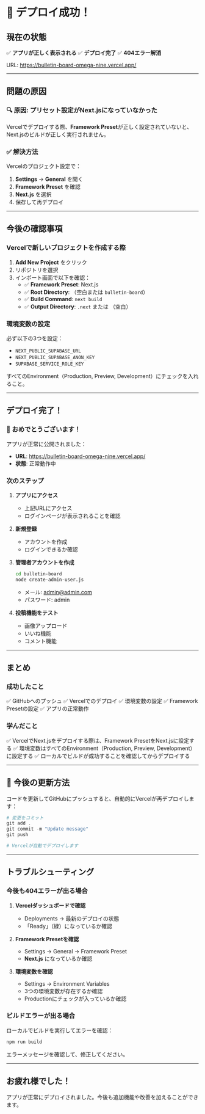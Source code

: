 # 🎉 デプロイ成功！

## 現在の状態
✅ **アプリが正しく表示される**
✅ **デプロイ完了**
✅ **404エラー解消**

URL: https://bulletin-board-omega-nine.vercel.app/

---

## 問題の原因

### 🔍 原因: プリセット設定がNext.jsになっていなかった

Vercelでデプロイする際、**Framework Preset**が正しく設定されていないと、Next.jsのビルドが正しく実行されません。

### ✅ 解決方法

Vercelのプロジェクト設定で：
1. **Settings** → **General** を開く
2. **Framework Preset** を確認
3. **Next.js** を選択
4. 保存して再デプロイ

---

## 今後の確認事項

### Vercelで新しいプロジェクトを作成する際

1. **Add New Project** をクリック
2. リポジトリを選択
3. インポート画面で以下を確認：
   - ✅ **Framework Preset**: Next.js
   - ✅ **Root Directory**: （空白または `bulletin-board`）
   - ✅ **Build Command**: `next build`
   - ✅ **Output Directory**: `.next` または （空白）

### 環境変数の設定

必ず以下の3つを設定：
- `NEXT_PUBLIC_SUPABASE_URL`
- `NEXT_PUBLIC_SUPABASE_ANON_KEY`
- `SUPABASE_SERVICE_ROLE_KEY`

すべてのEnvironment（Production, Preview, Development）にチェックを入れること。

---

## デプロイ完了！

### 🎊 おめでとうございます！

アプリが正常に公開されました：
- **URL**: https://bulletin-board-omega-nine.vercel.app/
- **状態**: 正常動作中

### 次のステップ

1. **アプリにアクセス**
   - 上記URLにアクセス
   - ログインページが表示されることを確認

2. **新規登録**
   - アカウントを作成
   - ログインできるか確認

3. **管理者アカウントを作成**
   ```bash
   cd bulletin-board
   node create-admin-user.js
   ```
   - メール: admin@admin.com
   - パスワード: admin

4. **投稿機能をテスト**
   - 画像アップロード
   - いいね機能
   - コメント機能

---

## まとめ

### 成功したこと
✅ GitHubへのプッシュ
✅ Vercelでのデプロイ
✅ 環境変数の設定
✅ Framework Presetの設定
✅ アプリの正常動作

### 学んだこと
✅ VercelでNext.jsをデプロイする際は、Framework PresetをNext.jsに設定する
✅ 環境変数はすべてのEnvironment（Production, Preview, Development）に設定する
✅ ローカルでビルドが成功することを確認してからデプロイする

---

## 🚀 今後の更新方法

コードを更新してGitHubにプッシュすると、自動的にVercelが再デプロイします：

```powershell
# 変更をコミット
git add .
git commit -m "Update message"
git push

# Vercelが自動でデプロイします
```

---

## トラブルシューティング

### 今後も404エラーが出る場合

1. **Vercelダッシュボードで確認**
   - Deployments → 最新のデプロイの状態
   - 「Ready」（緑）になっているか確認

2. **Framework Presetを確認**
   - Settings → General → Framework Preset
   - **Next.js** になっているか確認

3. **環境変数を確認**
   - Settings → Environment Variables
   - 3つの環境変数が存在するか確認
   - Productionにチェックが入っているか確認

### ビルドエラーが出る場合

ローカルでビルドを実行してエラーを確認：

```powershell
npm run build
```

エラーメッセージを確認して、修正してください。

---

## お疲れ様でした！

アプリが正常にデプロイされました。今後も追加機能や改善を加えることができます。


